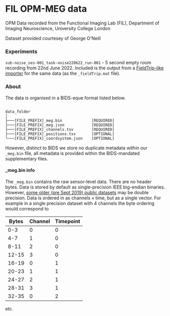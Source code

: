 # FIL OPM-MEG data

OPM Data recorded from the Functional Imaging Lab (FIL), Department of Imaging Neuroscience, University College London

Dataset provided courtesey of George O'Neill

### Experiments

`sub-noise_ses-001_task-noise220622_run-001` - 5 second empty room recording from 22nd June 2022. Included is the output from a [FieldTrip-like importer](https://github.com/neurofractal/analyse_OPMEG) for the same data (as the `_fieldTrip.mat` file).

### About

The data is organised in a BIDS-eque format listed below. 

```

data_folder
│
├───[FILE_PREFIX]_meg.bin             [REQUIRED]
├───[FILE_PREFIX]_meg.json            [REQUIRED]
├───[FILE_PREFIX]_channels.tsv        [REQUIRED]
├───[FILE_PREFIX]_positions.tsv       [OPTIONAL]
└───[FILE_PREFIX]_coordsystem.json    [OPTIONAL]

```
However, distinct to BIDS we store no duplicate metadata within our `_meg.bin` file, all metadata is provided within the BIDS-mandated supplementary files. 

#### _meg.bin info

The `_meg.bin` contains the raw sensor-level data. There are no header bytes. Data is stored by default as single-precision IEEE big-endian binaries. However, [some older (pre Sept 2019) public datasets](https://github.com/tierneytim/OPM/tree/master/testData) may be double precision. 
Data is ordered in as $\text{channels} \times \text{time}$, but as a single vector. For example in a single precision dataset with 4 channels the byte ordering would correspond to 

| Bytes | Channel | Timepoint |
| --- |  --- | --- |
| 0-3 | 0 | 0 |
| 4-7 | 1 | 0 |
| 8-11 | 2 | 0 |
| 12-15 | 3 | 0 |
| 16-19 | 0 | 1 |
| 20-23 | 1 | 1 |
| 24-27 | 2 | 1 |
| 28-31 | 3 | 1 |
| 32-35 | 0 | 2 |

etc.
